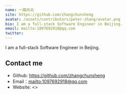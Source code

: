 ```yaml
---
name: 一路向北
site: https://github.com/zhangchunsheng
avatar: /assets/contributors/peter-zhang/avatar.png
bio: I am a full-stack Software Engineer in Beijing.
email: mailto:1097692918@qq.com
twitter: 
---
```


I am a full-stack Software Engineer in Beijing.

## Contact me

- Github: <https://github.com/zhangchunsheng>
- Email：<mailto:1097692918@qq.com>
- Website: <>
